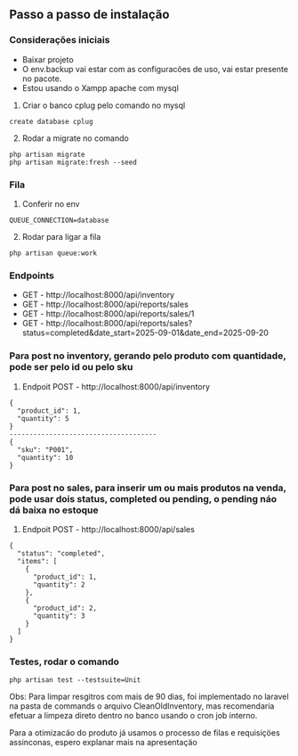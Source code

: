 ## Passo a passo de instalação
### Considerações iniciais
- Baixar projeto
- O env.backup vai estar com as configuracões de uso, vai estar presente no pacote.
- Estou usando o Xampp apache com mysql

1. Criar o banco cplug pelo comando no mysql
```
create database cplug
```

2. Rodar a migrate no comando
```
php artisan migrate
php artisan migrate:fresh --seed
```

### Fila

1. Conferir no env 

```
QUEUE_CONNECTION=database
```

2. Rodar para ligar a fila

```
php artisan queue:work
```

### Endpoints

- GET - http://localhost:8000/api/inventory
- GET - http://localhost:8000/api/reports/sales
- GET - http://localhost:8000/api/reports/sales/1 
- GET - http://localhost:8000/api/reports/sales?status=completed&date_start=2025-09-01&date_end=2025-09-20

### Para post no inventory, gerando pelo produto com quantidade, pode ser pelo id ou pelo sku
1. Endpoit POST - http://localhost:8000/api/inventory
```
{
  "product_id": 1,
  "quantity": 5
}
-------------------------------------
{
  "sku": "P001",
  "quantity": 10
}
```
### Para post no sales, para inserir um ou mais produtos na venda, pode usar dois status, completed ou pending, o pending náo dá baixa no estoque
1. Endpoit POST - http://localhost:8000/api/sales
```
{
  "status": "completed",
  "items": [
    {
      "product_id": 1,
      "quantity": 2
    },
    {
      "product_id": 2,
      "quantity": 3
    }
  ]
}
```

### Testes, rodar o comando
```
php artisan test --testsuite=Unit
```

Obs: Para limpar resgitros com mais de 90 dias, foi implementado no laravel na pasta de commands o arquivo 
CleanOldInventory,  mas recomendaria efetuar a limpeza direto dentro no banco usando o cron job interno.

Para a otimizacäo do produto já usamos o processo de filas e requisiçöes assinconas, espero explanar mais na apresentaçäo 
